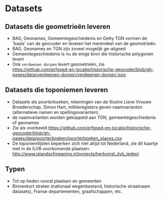 # Datasets

## Datasets die geometrieën leveren

- BAG, Geonames, Gemeentegeschiedenis en Getty TGN vormen de 'basis' van de geocoder en leveren het merendeel van de geometrieën.
- BAG, Geonames en TGN zijn zoveel mogelijk ge-aligned
- Gemeentegeschiedenis is nu de enige bron die historische polygonen levert
- Ook `verdwenen dorpen` levert geometrieën, zie https://github.com/erfgoed-en-locatie/historische-geocoder/blob/gh-pages/data/verdwenen-dorpen/verdwenen-dorpen.json


## Datasets die toponiemen leveren

- Datasets als poorterboeken, rekeningen van de Illustre Lieve Vrouwe Broederschap, Simon Hart, militieregisters geven naamvarianten (alternatieve namen en spellingsvarianten).
- de naamvarianten worden gekoppeld aan TGN, gemeentegeschiedenis of geonames
- Zie als voorbeeld https://github.com/erfgoed-en-locatie/historische-geocoder/blob/gh-pages/data/poorterboeken/poorterboeken_places.csv
- De toponiemlijsten beperken zich niet altijd tot Nederland, zie dit kaartje met in de ILVB voorkomende plaatsen: http://www.islandsofmeaning.nl/projects/herkomst_ilvb_leden/


## Typen

- Tot op heden vooral plaatsen en gemeenten
- Binnenkort straten (nationaal wegenbestand, historische straatnaam datasets), Franse departementen, graafschappen, etc.